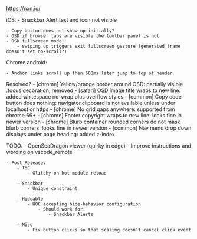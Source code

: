 https://nxn.io/

iOS:
    - Snackbar Alert text and icon not visible
    
    - Copy button does not show up initially?
    - OSD if browser tabs are visible the toolbar panel is not
    - OSD fullscreen mode:
        - swiping up triggers exit fullscreen gesture (generated frame doesn't set no-scroll?)

Chrome android:
    
    - Anchor links scroll up then 500ms later jump to top of header
    

Resolved?
    - [chrome] Yellow/orange border around OSD: partially visible :focus decoration, removed
    - [safari] OSD image title wraps to new line: added whitespace no-wrap plus overflow styles
    - [common] Copy code button does nothing: navigator.clipboard is not available unless under localhost or https
    - [chrome] No grid gaps anywhere: supported from chrome 66+
    - [chrome] Footer copyright wraps to new line: looks fine in newer version
    - [chrome] Blurb container rounded corners do not mask blurb corners: looks fine in newer version
    - [common] Nav menu drop down displays under page heading: added z-index

TODO:
    - OpenSeaDragon viewer (quirky in edge)
    - Improve instructions and wording on vscode_remote

    - Post Release:
        - ToC
            - Glitchy on hot module reload

        - Snackbar
            - Unique constraint

        - Hideable
            - HOC accepting hide-behavior configuration
                - Should work for:
                    - Snackbar Alerts

        - Misc
            - Fix button clicks so that scaling doesn't cancel click event
            